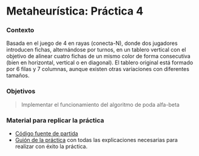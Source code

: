   # Metaheurística: Práctica 4

### Contexto
Basada en el juego de 4 en rayas (conecta-N), donde dos jugadores introducen fichas, alternándose por turnos, en un tablero vertical con el objetivo de alinear cuatro fichas de un mismo color de forma consecutiva (bien en horizontal, vertical o en diagonal). El tablero original está formado por 6 filas y 7 columnas, aunque existen otras variaciones con diferentes tamaños.

### Objetivos
> Implementar el funcionamiento del algoritmo de poda alfa-beta

### Material para replicar la práctica
* [Código fuente de partida](https://mega.nz/#F!UKwQUSaT!XD-cJC3_1tI9AMToTCHy6A)
* [Guión de la práctica](https://mega.nz/#!VWw2QaRR!Rwj8ntie9rAaTrY8RxRUZECc84NWJocuPbrZfTLjBTQ) con todas las explicaciones necesarias para realizar con éxito la práctica.
